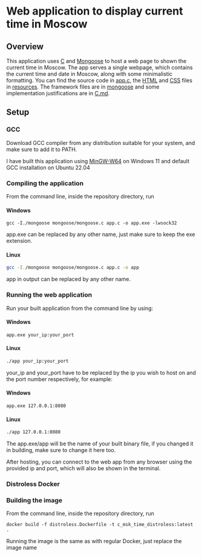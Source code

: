 # Web application to display current time in Moscow

## Overview

This application uses [C](https://en.wikipedia.org/wiki/C_(programming_language)) and
[Mongoose](https://github.com/cesanta/mongoose) to host a web page to shown the current
time in Moscow. The app serves a single webpage, which contains the current time and date
in Moscow, along with some minimalistic formatting. You can find the source code in
[app.c](app.c), the [HTML](resources/templates) and [CSS](resources/static) files in
[resources](resources). The framework files are in [mongoose](mongoose)
and some implementation justifications are in [C.md](C.md).

## Setup

### GCC

Download GCC compiler from any distribution suitable for your system, and make sure to add it to PATH.

I have built this application using [MinGW-W64](https://github.com/niXman/mingw-builds-binaries/releases)
on Windows 11 and default GCC installation on Ubuntu 22.04

### Compiling the application

From the command line, inside the repository directory, run

#### Windows

```batch
gcc -I./mongoose mongoose/mongoose.c app.c -o app.exe -lwsock32
```

app.exe can be replaced by any other name, just make sure to keep the exe extension.

#### Linux

```bash
gcc -I./mongoose mongoose/mongoose.c app.c -o app
```

app in output can be replaced by any other name.

### Running the web application

Run your built application from the command line by using:

#### Windows

```batch
app.exe your_ip:your_port
```

#### Linux

```bash
./app your_ip:your_port
```

your_ip and your_port have to be replaced by the ip you wish to host on
and the port number respectively, for example:

#### Windows

```batch
app.exe 127.0.0.1:8080
```

#### Linux

```bash
./app 127.0.0.1:8080
```

The app.exe/app will be the name of your built binary file, if you changed it
in building, make sure to change it here too.

After hosting, you can connect to the web app from any browser using
the provided ip and port, which will also be shown in the terminal.

### Distroless Docker

### Building the image

From the command line, inside the repository directory, run

```batch
docker build -f distroless.Dockerfile -t c_msk_time_distroless:latest .
```

Running the image is the same as with regular Docker, just replace the image name
